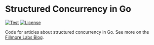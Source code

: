 # Structured Concurrency in Go

[![Test](https://github.com/fillmore-labs/blog-structured/actions/workflows/test.yml/badge.svg?branch=main)](https://github.com/fillmore-labs/blog-structured/actions/workflows/test.yml)
[![License](https://img.shields.io/github/license/fillmore-labs/blog-structured)](https://www.apache.org/licenses/LICENSE-2.0)

Code for articles about structured concurrency in Go.
See more on the [Fillmore Labs Blog](https://blog.fillmore-labs.com/posts/structured-1/).

